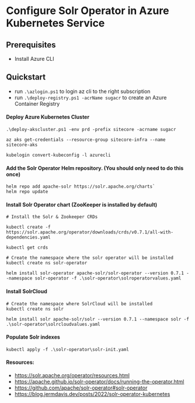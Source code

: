 # Configure Solr Operator in Azure Kubernetes Service

## Prerequisites
- Install Azure CLI

## Quickstart
- run `.\azlogin.ps1` to login az cli to the right subscription
- run `.\deploy-registry.ps1 -acrName sugacr` to create an Azure Container Registry

#### Deploy Azure Kubernetes Cluster

```
.\deploy-akscluster.ps1 -env prd -prefix sitecore -acrname sugacr

az aks get-credentials --resource-group sitecore-infra --name sitecore-aks

kubelogin convert-kubeconfig -l azurecli
```

#### Add the Solr Operator Helm repository. (You should only need to do this once)
```
helm repo add apache-solr https://solr.apache.org/charts`
helm repo update
```

#### Install Solr Operator chart (ZooKeeper is installed by default)
```
# Install the Solr & Zookeeper CRDs

kubectl create -f https://solr.apache.org/operator/downloads/crds/v0.7.1/all-with-dependencies.yaml

kubectl get crds

# Create the namespace where the solr operator will be installed
kubectl create ns solr-operator

helm install solr-operator apache-solr/solr-operator --version 0.7.1 --namespace solr-operator -f .\solr-operator\solroperatorvalues.yaml
```
#### Install SolrCloud
```
# Create the namespace where SolrCloud will be installed
kubectl create ns solr

helm install solr apache-solr/solr --version 0.7.1 --namespace solr -f .\solr-operator\solrcloudvalues.yaml
``` 

#### Populate Solr indexes
```
kubectl apply -f .\solr-operator\solr-init.yaml
```

#### Resources:
- https://solr.apache.org/operator/resources.html
- https://apache.github.io/solr-operator/docs/running-the-operator.html 
- https://github.com/apache/solr-operator#solr-operator
- https://blog.jermdavis.dev/posts/2022/solr-operator-kubernetes